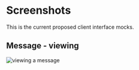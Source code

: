 # Screenshots

This is the current proposed client interface mocks.

## Message - viewing

![viewing a message](https://dl.dropbox.com/u/1913694/detourapp/detour-layout-read.jpg)
